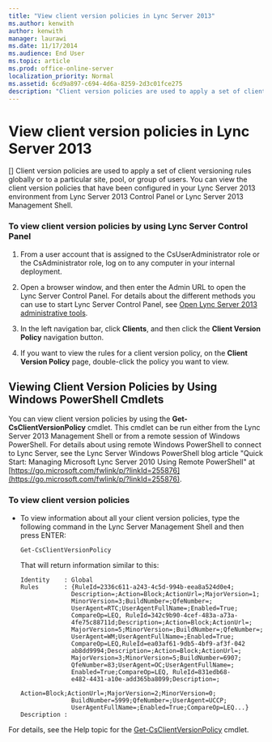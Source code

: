 ```yaml
---
title: "View client version policies in Lync Server 2013"
ms.author: kenwith
author: kenwith
manager: laurawi
ms.date: 11/17/2014
ms.audience: End User
ms.topic: article
ms.prod: office-online-server
localization_priority: Normal
ms.assetid: 6cd9a897-c694-4d6a-8259-2d3c01fce275
description: "Client version policies are used to apply a set of client versioning rules globally or to a particular site, pool, or group of users. You can view the client version policies that have been configured in your Lync Server 2013 environment from Lync Server 2013 Control Panel or Lync Server 2013 Management Shell."
---
```


# View client version policies in Lync Server 2013
[]
Client version policies are used to apply a set of client versioning rules globally or to a particular site, pool, or group of users. You can view the client version policies that have been configured in your Lync Server 2013 environment from Lync Server 2013 Control Panel or Lync Server 2013 Management Shell.
  
### To view client version policies by using Lync Server Control Panel

1. From a user account that is assigned to the CsUserAdministrator role or the CsAdministrator role, log on to any computer in your internal deployment.
    
2. Open a browser window, and then enter the Admin URL to open the Lync Server Control Panel. For details about the different methods you can use to start Lync Server Control Panel, see [Open Lync Server 2013 administrative tools](open-lync-server-administrative-tools.md).
    
3. In the left navigation bar, click **Clients**, and then click the **Client Version Policy** navigation button. 
    
4. If you want to view the rules for a client version policy, on the **Client Version Policy** page, double-click the policy you want to view. 
    
## Viewing Client Version Policies by Using Windows PowerShell Cmdlets

You can view client version policies by using the **Get-CsClientVersionPolicy** cmdlet. This cmdlet can be run either from the Lync Server 2013 Management Shell or from a remote session of Windows PowerShell. For details about using remote Windows PowerShell to connect to Lync Server, see the Lync Server Windows PowerShell blog article "Quick Start: Managing Microsoft Lync Server 2010 Using Remote PowerShell" at [https://go.microsoft.com/fwlink/p/?linkId=255876](https://go.microsoft.com/fwlink/p/?linkId=255876).
  
### To view client version policies

- To view information about all your client version policies, type the following command in the Lync Server Management Shell and then press ENTER:
    
  ```
  Get-CsClientVersionPolicy
  ```

    That will return information similar to this:
    
  ```
  Identity    : Global
  Rules       : {RuleId=2336c611-a243-4c5d-994b-eea8a524d0e4;
                Description=;Action=Block;ActionUrl=;MajorVersion=1;
                MinorVersion=3;BuildNumber=;QfeNumber=;
                UserAgent=RTC;UserAgentFullName=;Enabled=True;
                CompareOp=LEQ, RuleId=342c9b90-4cef-483a-a73a-
                4fe75c88711d;Description=;Action=Block;ActionUrl=;
                MajorVersion=5;MinorVersion=;BuildNumber=;QfeNumber=;
                UserAgent=WM;UserAgentFullName=;Enabled=True;
                CompareOp=LEQ,RuleId=ea03af61-9db5-4bf9-af3f-042
                ab8dd9994;Description=;Action=Block;ActionUrl=;
                MajorVersion=3;MinorVersion=5;BuildNumber=6907;
                QfeNumber=83;UserAgent=OC;UserAgentFullName=;
                Enabled=True;CompareOp=LEQ, RuleId=831edb68-
                e482-4431-a10e-add365ba8099;Description=;
                Action=Block;ActionUrl=;MajorVersion=2;MinorVersion=0;
                BuildNumber=5999;QfeNumber=;UserAgent=UCCP;
                UserAgentFullName=;Enabled=True;CompareOp=LEQ...}
  Description :
  ```

For details, see the Help topic for the [Get-CsClientVersionPolicy](get-csclientversionpolicy.md) cmdlet. 
  

